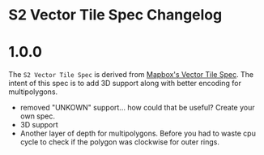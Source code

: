 # S2 Vector Tile Spec Changelog

# 1.0.0

The `S2 Vector Tile Spec` is derived from [Mapbox's Vector Tile Spec](https://github.com/mapbox/vector-tile-spec).
The intent of this spec is to add 3D support along with better encoding for multipolygons.

* removed "UNKOWN" support... how could that be useful? Create your own spec.
* 3D support
* Another layer of depth for multipolygons. Before you had to waste cpu cycle to check if the polygon was clockwise for outer rings.

